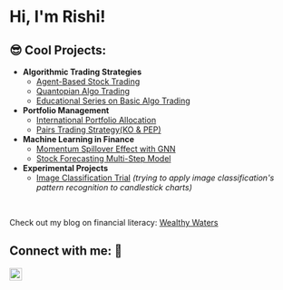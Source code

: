 <h1>Hi, I'm Rishi! 
  
 

<h2>😎 Cool Projects:</h2>

- <b>Algorithmic Trading Strategies</b>
  - [Agent-Based Stock Trading](https://github.com/rishig77/agent_based_stock_trading)
  - [Quantopian Algo Trading](https://github.com/rishig77/quantopian_algo_trading)
  - [Educational Series on Basic Algo Trading](https://github.com/rishig77/series_algo_trading)
- <b>Portfolio Management</b>
  - [International Portfolio Allocation](https://github.com/rishig77/portfolio_allocation_case_study)
  - [Pairs Trading Strategy(KO & PEP)](https://github.com/rishig77/pairs_trading_strategy)
- <b>Machine Learning in Finance</b>
  - [Momentum Spillover Effect with GNN](https://github.com/rishig77/momentum_spillover_effect_GNN)
  - [Stock Forecasting Multi-Step Model](https://github.com/rishig77/stock_multi_step_model)
- <b>Experimental Projects</b>
  - [Image Classification Trial](https://github.com/rishig77/image_classification_trial) <i>(trying to apply image classification's pattern recognition to candlestick charts)</i>
  
<br />

Check out my blog on financial literacy: [Wealthy Waters](https://wealthywaters.substack.com)


<h2>Connect with me: 🤝</h2>


[<img align="left" alt="RishiGottimukkala | LinkedIn" width="22px" src="https://cdn.jsdelivr.net/npm/simple-icons@v3/icons/linkedin.svg" />][linkedin]


[linkedin]: https://www.linkedin.com/in/rishi-gottimukkala-107783234/

<!--
-->
